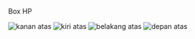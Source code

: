 Box HP


![kanan atas](https://user-images.githubusercontent.com/68769284/133927783-99b04454-f103-4a6d-a104-d4534dd0089c.jpeg)
![kiri atas](https://user-images.githubusercontent.com/68769284/133927787-02748a12-0976-4c09-b272-301091110d49.jpeg)
![belakang atas](https://user-images.githubusercontent.com/68769284/133927788-251150ee-8be0-4eff-bec9-932f7f00370a.jpeg)
![depan atas](https://user-images.githubusercontent.com/68769284/133927792-1df74f71-aaec-429d-8638-83e757150ed4.jpeg)
